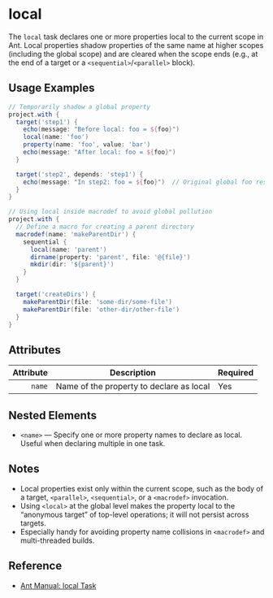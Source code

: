 # local

The `local` task declares one or more properties local to the current scope in Ant. Local properties shadow properties of the same name at higher scopes (including the global scope) and are cleared when the scope ends (e.g., at the end of a target or a `<sequential>`/`<parallel>` block).

## Usage Examples

```groovy
// Temporarily shadow a global property
project.with {
  target('step1') {
    echo(message: "Before local: foo = ${foo}")
    local(name: 'foo')
    property(name: 'foo', value: 'bar')
    echo(message: "After local: foo = ${foo}")
  }

  target('step2', depends: 'step1') {
    echo(message: "In step2: foo = ${foo}")  // Original global foo restored
  }
}
```

```groovy
// Using local inside macrodef to avoid global pollution
project.with {
  // Define a macro for creating a parent directory
  macrodef(name: 'makeParentDir') {
    sequential {
      local(name: 'parent')
      dirname(property: 'parent', file: '@{file}')
      mkdir(dir: '${parent}')
    }
  }

  target('createDirs') {
    makeParentDir(file: 'some-dir/some-file')
    makeParentDir(file: 'other-dir/other-file')
  }
}
```

## Attributes

| Attribute | Description                              | Required |
|----------:|------------------------------------------|----------|
|    `name` | Name of the property to declare as local | Yes      |

## Nested Elements

- `<name>` — Specify one or more property names to declare as local. Useful when declaring multiple in one task.

## Notes

- Local properties exist only within the current scope, such as the body of a target, `<parallel>`, `<sequential>`, or a `<macrodef>` invocation.
- Using `<local>` at the global level makes the property local to the “anonymous target” of top-level operations; it will not persist across targets.
- Especially handy for avoiding property name collisions in `<macrodef>` and multi-threaded builds.

## Reference

- [Ant Manual: local Task](https://ant.apache.org/manual/Tasks/local.html)

